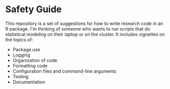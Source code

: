 # Safety Guide

This repository is a set of suggestions for how to write research code in an R package. I'm thinking of someone who wants to run scripts that do statistical modeling on their laptop or on the cluster. It includes vignettes on the topics of:

- Package use
- Logging
- Organization of code
- Formatting code
- Configuration files and command-line arguments
- Testing
- Documentation
